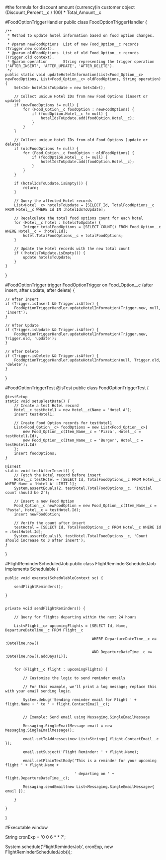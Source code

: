 #the formula for discount amount (currency)in customer object
(Discount_Percent__c / 100) * Total_Amount__c

#FoodOptionTriggerHandler
public class FoodOptionTriggerHandler {

    /**
     * Method to update hotel information based on food option changes.
     *
     * @param newFoodOptions  List of new Food_Option__c records (Trigger.new context).
     * @param oldFoodOptions  List of old Food_Option__c records (Trigger.old context).
     * @param operation       String representing the trigger operation ('AFTER_INSERT', 'AFTER_UPDATE', 'AFTER_DELETE').
     */
    public static void updateHotelInformation(List<Food_Option__c> newFoodOptions, List<Food_Option__c> oldFoodOptions, String operation) {
        Set<Id> hotelIdsToUpdate = new Set<Id>();

        // Collect unique Hotel IDs from new Food Options (insert or update)
        if (newFoodOptions != null) {
            for (Food_Option__c foodOption : newFoodOptions) {
                if (foodOption.Hotel__c != null) {
                    hotelIdsToUpdate.add(foodOption.Hotel__c);
                }
            }
        }

        // Collect unique Hotel IDs from old Food Options (update or delete)
        if (oldFoodOptions != null) {
            for (Food_Option__c foodOption : oldFoodOptions) {
                if (foodOption.Hotel__c != null) {
                    hotelIdsToUpdate.add(foodOption.Hotel__c);
                }
            }
        }

        if (hotelIdsToUpdate.isEmpty()) {
            return;
        }

        // Query the affected Hotel records
        List<Hotel__c> hotelsToUpdate = [SELECT Id, TotalFoodOptions__c FROM Hotel__c WHERE Id IN :hotelIdsToUpdate];

        // Recalculate the total food options count for each hotel
        for (Hotel__c hotel : hotelsToUpdate) {
            Integer totalFoodOptions = [SELECT COUNT() FROM Food_Option__c WHERE Hotel__c = :hotel.Id];
            hotel.TotalFoodOptions__c = totalFoodOptions;
        }

        // Update the Hotel records with the new total count
        if (!hotelsToUpdate.isEmpty()) {
            update hotelsToUpdate;
        }
    }
}

#FoodOptionTrigger
trigger FoodOptionTrigger on Food_Option__c (after insert, after update, after delete) {

    // After Insert
    if (Trigger.isInsert && Trigger.isAfter) {
        FoodOptionTriggerHandler.updateHotelInformation(Trigger.new, null, 'insert');
    }

    // After Update
    if (Trigger.isUpdate && Trigger.isAfter) {
        FoodOptionTriggerHandler.updateHotelInformation(Trigger.new, Trigger.old, 'update');
    }

    // After Delete
    if (Trigger.isDelete && Trigger.isAfter) {
        FoodOptionTriggerHandler.updateHotelInformation(null, Trigger.old, 'delete');
    }
}


#FoodOptionTriggerTest
@isTest
public class FoodOptionTriggerTest {

    @testSetup
    static void setupTestData() {
        // Create a test Hotel record
        Hotel__c testHotel1 = new Hotel__c(Name = 'Hotel A');
        insert testHotel1;

        // Create Food Option records for testHotel1
        List<Food_Option__c> foodOptions = new List<Food_Option__c>{
            new Food_Option__c(Item_Name__c = 'Pizza', Hotel__c = testHotel1.Id),
            new Food_Option__c(Item_Name__c = 'Burger', Hotel__c = testHotel1.Id)
        };
        insert foodOptions;
    }

    @isTest
    static void testAfterInsert() {
        // Fetch the Hotel record before insert
        Hotel__c testHotel = [SELECT Id, TotalFoodOptions__c FROM Hotel__c WHERE Name = 'Hotel A' LIMIT 1];
        System.assertEquals(2, testHotel.TotalFoodOptions__c, 'Initial count should be 2');

        // Insert a new Food Option
        Food_Option__c newFoodOption = new Food_Option__c(Item_Name__c = 'Pasta', Hotel__c = testHotel.Id);
        insert newFoodOption;

        // Verify the count after insert
        testHotel = [SELECT Id, TotalFoodOptions__c FROM Hotel__c WHERE Id = :testHotel.Id];
        System.assertEquals(3, testHotel.TotalFoodOptions__c, 'Count should increase to 3 after insert');
    }
}


#FlightReminderScheduledJob
public class FlightReminderScheduledJob implements Schedulable {


    public void execute(SchedulableContext sc) {

        sendFlightReminders();

    }


    private void sendFlightReminders() {

        // Query for flights departing within the next 24 hours

        List<Flight__c> upcomingFlights = [SELECT Id, Name, DepartureDateTime__c FROM Flight__c

                                           WHERE DepartureDateTime__c >= :DateTime.now()

                                           AND DepartureDateTime__c <= :DateTime.now().addDays(1)];


        for (Flight__c flight : upcomingFlights) {

            // Customize the logic to send reminder emails

            // For this example, we'll print a log message; replace this with your email sending logic.

            System.debug('Sending reminder email for Flight ' + flight.Name + ' to ' + flight.ContactEmail__c);


            // Example: Send email using Messaging.SingleEmailMessage

            Messaging.SingleEmailMessage email = new Messaging.SingleEmailMessage();

            email.setToAddresses(new List<String>{ flight.ContactEmail__c });

            email.setSubject('Flight Reminder: ' + flight.Name);

            email.setPlainTextBody('This is a reminder for your upcoming flight ' + flight.Name +

                                   ' departing on ' + flight.DepartureDateTime__c);

            Messaging.sendEmail(new List<Messaging.SingleEmailMessage>{ email });

        }

    }

}

#Executable window

String cronExp = '0 0 6 * * ?';


System.schedule('FlightReminderJob', cronExp, new FlightReminderScheduledJob());
